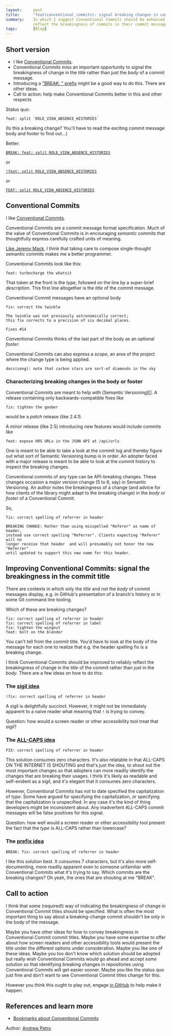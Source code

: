 ```yaml
---
layout:     post
title:      "feat(conventional_commits): signal breaking changes in commit titles"
summary:    In which I suggest Conventional Commits should be enhanced to
            reflect the breakingness of commits in their commit message titles.
tags:       [Blog]
---
```


## Short version

+ I like [Conventional Commits][].
+ Conventional Commits miss an important opportunity to signal the breakingness
  of change in the _title_ rather than just the _body_ of a commit message.
+ Introducing a ["BREAK: " prefix][BREAK prefix idea] might be a good way to do
  this. There are other ideas.
+ Call to action: help make Conventional Commits better in this and other
  respects

Status quo:

```
feat: split `ROLE_VIEW_ABSENCE_HISTORIES`
```

(Is this a breaking change? You'll have to read the exciting commit message body
and footer to find out...)

Better:

[`BREAK: feat: split ROLE_VIEW_ABSENCE_HISTORIES`][BREAK prefix idea]

or

[`!feat: split ROLE_VIEW_ABSENCE_HISTORIES`][sigil idea]

or

[`FEAT: split ROLE_VIEW_ABSENCE_HISTORIES`][ALL-CAPS idea]

## Conventional Commits

I like [Conventional Commits][].

Conventional Commits are a commit message format specification. Much of the
value of Conventional Commits is in encouraging _semantic commits_ that thoughtfully express carefully crafted units of meaning.

[Like Jeremy Mack][Jeremy Mack on semantic commit messages], I think that taking
care to compose single-thought semantic commits makes me a better programmer.

Conventional Commits look like this:

```
feat: turbocharge the whatsit
```

That token at the front is the _type_, followed on the line by a super-brief
_description_. This first line altogether is the _title_ of the
commit message.

Conventional Commit messages have an optional body

```
fix: correct the twinkle

The twinkle was not previously astronomically correct;
this fix corrects to a precision of six decimal places.

Fixes #14
```

Conventional Commits thinks of the last part of the body as an optional
_footer_.

Conventional Commits can also express a _scope_, an area of the project where
the change type is being applied.

```
docs(song): note that carbon stars are sort-of diamonds in the sky
```

### Characterizing breaking changes in the body or footer

Conventional Commits are meant to help with [Semantic Versioning][]. A
release containing only backwards-compatible fixes like

```
fix: tighten the goober
```

would be a _patch_ release (like 2.4.1).

A _minor_ release (like 2.5) introducing new features would include commits like

```
feat: expose HRS URLs in the JSON API at /api/urls
```

One is meant to be able to take a look at the commit log and thereby figure out
what sort of Semantic Versioning bump is in order. An adopter faced with a major
release is meant to be able to look at the commit history to inspect the
breaking changes.

Conventional commits of any type can be API-breaking changes. These changes
occasion a _major_ version change (5 to 6, say) in Semantic Versioning. An
author notes the breakingness of a change (and advice for how clients of the
library might adapt to the breaking change) in the _body_ or _footer_ of a
Conventional Commit.

So,

```
fix: correct spelling of referrer in header

BREAKING CHANGE: Rather than using misspelled "Referer" as name of header,
instead use correct spelling "Referrer". Clients expecting "Referer" will no
longer receive that header  and will presumably not honor the new "Referrer"
until updated to support this new name for this header.
```

## Improving Conventional Commits: signal the breakingness in the commit title

There are contexts in which only the _title_ and not the _body_ of commit
messages display, e.g. in GitHub's presentation of a branch's history or in
some Git command line tooling.

Which of these are breaking changes?

```
fix: correct spelling of referrer in header
fix: correct spelling of referrer in label
fix: tighten the wingnut
feat: bolt on the blender
```

You can't tell from the commit title. You'd have to look at the body of the
message for each one to realize that e.g. the header spelling fix is a breaking
change.

I think Conventional Commits should be improved to reliably reflect the
breakingness of change in the _title_ of the commit rather than just in the
_body_. There are a few ideas on how to do this:

### The [sigil idea][]

```
!fix: correct spelling of referrer in header
```

A sigil is delightfully succinct. However, it might not be immediately apparent
to a naive reader what meaning that `!` is trying to convey.

Question: how would a screen reader or other accessibility tool treat that
sigil?

### The [ALL-CAPS idea][]

```
FIX: correct spelling of referrer in header
```

This solution consumes zero characters. It's also relatable in that ALL-CAPS ON
THE INTERNET IS SHOUTING and that's just the idea, to shout out the most
important changes so that adopters can more readily identify the changes that
are breaking their usages. I think it's likely as readable and self-evident as
a sigil, and it's elegant that it consumes zero characters.

However, Conventional Commits has not to date specified the capitalization of
_type_. Some have argued for specifying the capitalization, or specifying that
the capitalization is unspecified. In any case it's the kind of thing developers
might be inconsistent about. Any inadvertent ALL-CAPS commit messages will be
false positives for this signal.

Question: how well would a screen reader or other accessibility tool present the
fact that the _type_ is ALL-CAPS rather than lowercase?

### The [prefix idea][BREAK prefix idea]

```
BREAK: fix: correct spelling of referrer in header
```

I like this solution best. It consumes 7 characters, but it's also more
self-documenting, more readily apparent even to someone unfamiliar with
Conventional Commits what it's trying to say. Which commits are the breaking
changes? Oh yeah, the ones that are shouting at me "BREAK".

## Call to action

I think that some (required!) way of indicating the breakingness
of change in Conventional Commit titles should be specified. What is often the
most important thing to say about a breaking-change commit shouldn't be only in
the body of the message.

Maybe you have other ideas for how to convey breakingness in Conventional Commit
commit titles. Maybe you have some expertise to offer about how screen readers
and other accessibility tools would present the title under the different
options under consideration. Maybe you like one of these ideas. Maybe you too
don't know which solution should be adopted but really wish Conventional Commits
would go ahead and accept _some solution_ so that identifying breaking changes
in repositories using Conventional Commits will get easier sooner. Maybe you
like the status quo just fine and don't want to see Conventional Commit titles
change for this.

However you think this ought to play out, engage
[in GitHub][Conventional Commits GitHub repo] to help make it happen.

## References and learn more

+ [Bookmarks about Conventional Commits][Conventional Commits Pinboard tag]

Author: [Andrew Petro](https://twitter.com/awpetro)

[ALL-CAPS idea]: https://github.com/conventional-changelog/conventionalcommits.org/pull/63
[BREAK prefix idea]: https://github.com/conventional-changelog/conventionalcommits.org/pull/64
[Conventional Commits]: https://conventionalcommits.org/
[Conventional Commits GitHub repo]: https://github.com/conventional-changelog/conventionalcommits.org
[sigil idea]: https://github.com/conventional-changelog/conventionalcommits.org/issues/43
[Conventional Commits Pinboard tag]: https://pinboard.in/u:microcline/t:conventional_commits/
[Jeremy Mack on semantic commit messages]: https://seesparkbox.com/foundry/semantic_commit_messages
